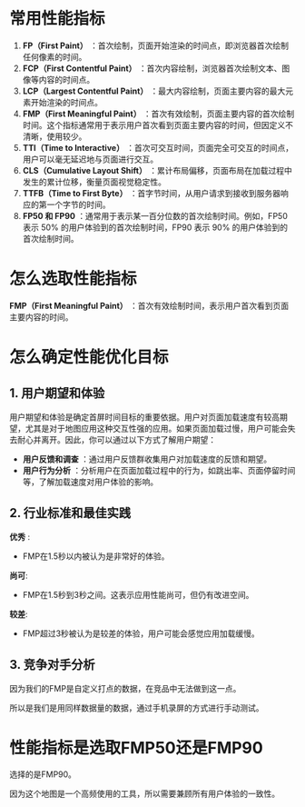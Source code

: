 # 常用性能指标

1. **FP（First Paint）** ：首次绘制，页面开始渲染的时间点，即浏览器首次绘制任何像素的时间。
2. **FCP（First Contentful Paint）** ：首次内容绘制，浏览器首次绘制文本、图像等内容的时间点。
3. **LCP（Largest Contentful Paint）** ：最大内容绘制，页面主要内容的最大元素开始渲染的时间点。
4. **FMP（First Meaningful Paint）** ：首次有效绘制，页面主要内容的首次绘制时间。这个指标通常用于表示用户首次看到页面主要内容的时间，但因定义不清晰，使用较少。
5. **TTI（Time to Interactive）** ：首次可交互时间，页面完全可交互的时间点，用户可以毫无延迟地与页面进行交互。
6. **CLS（Cumulative Layout Shift）** ：累计布局偏移，页面布局在加载过程中发生的累计位移，衡量页面视觉稳定性。
7. **TTFB（Time to First Byte）** ：首字节时间，从用户请求到接收到服务器响应的第一个字节的时间。
8. **FP50 和 FP90** ：通常用于表示某一百分位数的首次绘制时间。例如，FP50 表示 50% 的用户体验到的首次绘制时间，FP90 表示 90% 的用户体验到的首次绘制时间。

# 怎么选取性能指标

**FMP（First Meaningful Paint）** ：首次有效绘制时间，表示用户首次看到页面主要内容的时间。

# 怎么确定性能优化目标

## 1. 用户期望和体验

用户期望和体验是确定首屏时间目标的重要依据。用户对页面加载速度有较高期望，尤其是对于地图应用这种交互性强的应用。如果页面加载过慢，用户可能会失去耐心并离开。因此，你可以通过以下方式了解用户期望：

* **用户反馈和调查** ：通过用户反馈群收集用户对加载速度的反馈和期望。
* **用户行为分析** ：分析用户在页面加载过程中的行为，如跳出率、页面停留时间等，了解加载速度对用户体验的影响。

## 2. 行业标准和最佳实践

**优秀** :

* FMP在1.5秒以内被认为是非常好的体验。

**尚可**:

* FMP在1.5秒到3秒之间。这表示应用性能尚可，但仍有改进空间。

**较差**:

* FMP超过3秒被认为是较差的体验，用户可能会感觉应用加载缓慢。

## 3. 竞争对手分析

因为我们的FMP是自定义打点的数据，在竞品中无法做到这一点。

所以是我们是用同样数据量的数据，通过手机录屏的方式进行手动测试。

# 性能指标是选取FMP50还是FMP90

选择的是FMP90。

因为这个地图是一个高频使用的工具，所以需要兼顾所有用户体验的一致性。
